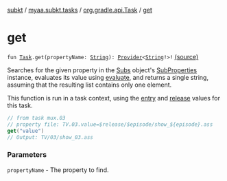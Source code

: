 [subkt](../../index.md) / [myaa.subkt.tasks](../index.md) / [org.gradle.api.Task](index.md) / [get](./get.md)

# get

`fun `[`Task`](https://docs.gradle.org/current/javadoc/org/gradle/api/Task.html)`.get(propertyName: `[`String`](https://kotlinlang.org/api/latest/jvm/stdlib/kotlin/-string/index.html)`): `[`Provider`](https://docs.gradle.org/current/javadoc/org/gradle/api/provider/Provider.html)`<`[`String`](https://kotlinlang.org/api/latest/jvm/stdlib/kotlin/-string/index.html)`!>!` [(source)](https://github.com/Myaamori/SubKt/blob/0.1.4/src/main/kotlin/myaa/subkt/tasks/plugin.kt#L268)

Searches for the given property in the [Subs](../-subs/index.md) object's [SubProperties](../-sub-properties/index.md) instance,
evaluates its value using [evaluate](evaluate.md), and returns a single string, assuming
that the resulting list contains only one element.

This function is run in a task context, using the [entry](entry.md) and [release](release.md) values for this task.

``` kotlin
// from task mux.03
// property file: TV.03.value=$release/$episode/show_${episode}.ass
get("value")
// Output: TV/03/show_03.ass
```

### Parameters

`propertyName` - The property to find.